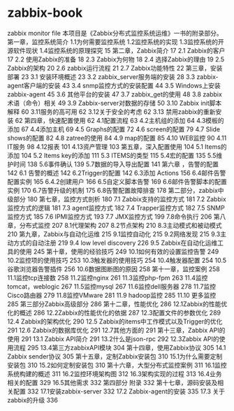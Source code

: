 zabbix-book
===========

zabbix monitor file
本项目是《Zabbix分布式监控系统运维》一书的附录部分。
第一章，监控系统简介 
   1.1为何需要监控系统 
   1.2监控系统的实现 
   1.3监控系统的开源软件现状 
   1.4监控系统的原理探究	15
第二章，Zabbix简介	17
   2.1 Zabbix的客户	17
   2.2 使用Zabbix的准备	18
   2.3 Zabbix为何物	18
   2.4 选择Zabbix的理由	19
   2.5 Zabbix的架构	20
   2.6 zabbix运行流程	21
   2.7 Zabbix功能特性	22
第三章，安装部署	23
   3.1 安装环境概述	23
   3.2 zabbix_server服务端的安装	28
   3.3 zabbix-agent客户端的安装	43
   3.4 snmp监控方式的安装配置	44
   3.5 Windows上安装zabbix-agent	45
   3.6 其他平台的安装	47
   3.7 zabbix_get的使用	48
   3.8 zabbix术语（命令）相关	49
   3.9 Zabbix-server对数据的存储	50
   3.10 Zabbix init脚本解释	60
   3.11服务的高可用	62
   3.12关于安全的考虑	62
   3.13 禁用zabbix的重新安装	62
第四章，快速配置使用	62
   4.1配置流程	63
   4.2主机组的添加	64
   4.3模板的添加	67
   4.4添加主机	69
   4.5 Graphs的配置	72
   4.6 screen的配置	79
   4.7 Slide shows的配置	82
   4.8 zatree的使用	84
   4.9 map的配置	85
   4.10 WEB监控	90
   4.11 IT服务	98
   4.12报表	101
   4.13资产管理	103
第五章，深入配置使用	104
   5.1 Items的添加	104
   5.2 Items key的添加	111
   5.3 ITEMS的类型	115
   5.4宏的配置	135
   5.5维护时间	138
   5.6事件确认	139
   5.7数据的导入导出配置	141
第六章 ，告警的配置	142
   6.1 告警的概述	142
   6.2Trigger的配置	142
   6.3添加 Actions	156
   6.4邮件告警配置实例	165
   6.4.2创建用户	166
   6.5自定义脚本告警	169
   6.6邮件告警脚本的配置实例	170
   6.7告警升级的机制	175
   6.8告警配置故障排查	178
第二部分，zabbix中级部分	180
第七章，监控方式剖析	180
   7.1 Zabbix支持的监控方式	181
   7.2 Zabbix监控方式的逻辑	181
   7.3 agent监控方式	182
   7.4 Trapper监控方式	182
   7.5 SNMP监控方式	185
   7.6 IPMI监控方式	193
   7.7 JMX监控方式	199
   7.8命令执行	206
第八章，分布式监控	207
   8.1代理架构	207
   8.2节点架构	210
   8.3主动模式和被动模式	210
第九章，Zabbix与自动化运维	215
   9.1监控自动化	215
   9.2网络发现	215
   9.3主动方式的自动注册	219
   9.4 low level discovery	226
   9.5 Zabbix在自动化运维工具的使用	245
第十章，使用的经验技巧	249
   10.1如何有效的设置监控告警	249
   10.2监控项的使用技巧	253
   10.3触发器的使用技巧	254
   10.4触发器配置	254
   10.5谷歌浏览器告警插件	256
   10.6数据图断图的原因	258
第十一章，监控案例	258
   11.1监控tcp连接数	258
   11.2监控nginx	261
   11.3监控php-fpm	263
   11.4监控tomcat，weblogic	267
   11.5监控mysql	267
   11.6监控dell服务器	278
   11.7监控Cisco路由器	279
   11.8监控VMware	281
   11.9 hadoop监控	285
   11.10 更多监控	285
第三部分Zabbix高级部分	286
第十二章，性能优化	286
   12.1Zabbix的性能优化的概述	286
   12.2Zabbix的性能优化的依据	287
   12.3配置文件的参数优化	289
   12.4 Zabbix的架构优化	290
   12.5 Zabbix的items中工作模式以及Trigger的优化	291
   12.6 Zabbix的数据库优化	291
   12.7其他方面的	291
第十三章，Zabbix API的使用	291
   13.1 Zabbix API简介	291
   13.2什么是json-rpc	292
   12.3Zabbix API的使用流程	295
   13.4第三方zabbixAPI模块	304
第十四章，使用Zabbix协议	305
   14.1 Zabbix sender协议	305
第十五章，定制Zabbix安装包	310
   15.1为什么需要定制安装包	310
   15.2如何定制安装包	310
第十六章，大型分布式监控案例	311
   16.1监控系统构建的概述	311
   16.2监控环境架构图	312
   16.3架构实现的过程	313
   16.4业务相关的配置	329
   16.5其他需求	332
第四部分 附录	332
第十七章，源码安装及相关配置	332
   17.1安装zabbix-server	332
   17.2 Zabbix-agent的安装	335
   17.3 关于zabbix的升级	336
